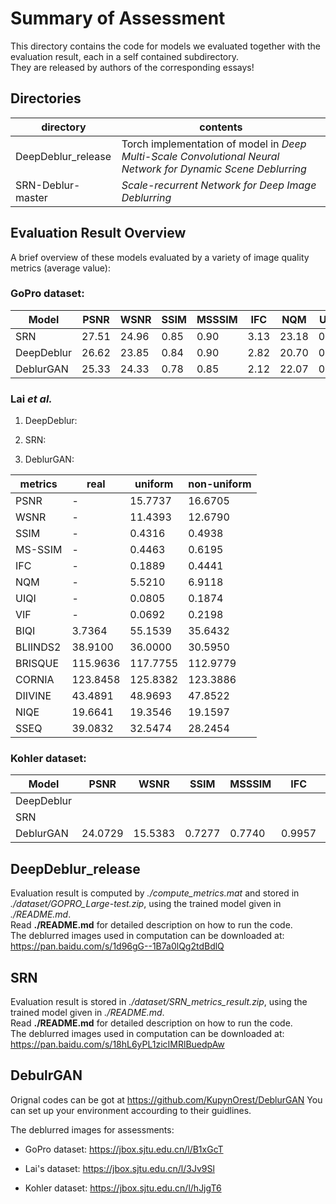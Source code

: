 # Summary of Assessment 
This directory contains the code for models we evaluated together with the evaluation result,
each in a self contained subdirectory.  
They are released by authors of the corresponding essays!

## Directories

| directory | contents |
| --------- | -------- |
| DeepDeblur\_release | Torch implementation of model in *Deep Multi-Scale Convolutional Neural Network for Dynamic Scene Deblurring* |
| SRN-Deblur-master | *Scale-recurrent Network for Deep Image Deblurring* |

## Evaluation Result Overview

A brief overview of these models evaluated by a variety of image quality metrics (average value):

### GoPro dataset:

| Model | PSNR | WSNR | SSIM | MSSSIM | IFC | NQM | UIQI | VIF | BIQI | BLIINDS2 | BRISQUE | CORNIA | DIIVINE | NIQE | SSEQ | MDQE |
| -------- | ---- | ---- | ---- | ------ | --- | --- | ---- | --- | ---- | -------- | ------- | ------ | ------- | ---- | ---- | ---- |
| SRN | 27.51 | 24.96 | 0.85 | 0.90 | 3.13 | 23.18 | 0.70 | 0.56 | 36.33 | 39.10 | 116.30 | 124.30 | 52.87 | 19.99 | 48.45 | -10.52 |
| DeepDeblur | 26.62 | 23.85 | 0.84 | 0.90 | 2.82 | 20.70 | 0.66 | 0.57 | 33.60 | 38.39 | 116.33 | 124.24 | 52.30 | 19.95 | 47.99 | -10.12 |
| DeblurGAN  | 25.33 | 24.33 | 0.78 | 0.85   | 2.12 | 22.07 | 0.58 | 0.68 | 37.41 | 30.85    | 114.17  | 122.74 | 47.45   | 19.56 | 32.62 | -10.30 |

### Lai *et al.*

1. DeepDeblur:

2. SRN:

3. DeblurGAN:

| metrics | real | uniform | non-uniform |
| ------- | ---- | ------- | ----------- |
|PSNR |-  |15.7737  |16.6705     |
|WSNR |-  |11.4393  |12.6790     |
|SSIM |-  |0.4316  |0.4938     |
|MS-SSIM |-  |0.4463  |0.6195     |
|IFC |-  |0.1889  |0.4441     |
|NQM |-  |5.5210  |6.9118     |
|UIQI |-  |0.0805  |0.1874     |
|VIF |-  |0.0692  |0.2198     |
|BIQI     |3.7364  |55.1539  |35.6432     |
|BLIINDS2 |38.9100  |36.0000  |30.5950     |
|BRISQUE |115.9636  |117.7755  |112.9779     |
|CORNIA |123.8458  |125.8382  |123.3886     |
|DIIVINE |43.4891  |48.9693  |47.8522     |
|NIQE |19.6641  |19.3546  |19.1597     |
|SSEQ |39.0832  |32.5474  |28.2454     |

### Kohler dataset: 

| Model     | PSNR  | WSNR  | SSIM | MSSSIM | IFC  | NQM   | UIQI | VIF  | BIQI  | BLIINDS2 | BRISQUE | CORNIA | DIIVINE | NIQE  | SSEQ  | MDQE   |
| -----     | ----  | ----  | ---- | ------ | ---- | ----  | ---- | ---- | ----- | -------- | ------- | ------ | ------- | ----- | ----- | -----  |
| DeepDeblur|       |       |      |        |      |       |      |      |       |          |         |        |         |       |       |        |
| SRN       |       |       |      |        |      |       |      |      |       |          |         |        |         |       |       |        |
| DeblurGAN |24.0729|15.5383|0.7277|0.7740  |0.9957|13.3327|0.3412|0.3340|62.4675|26.8854   |116.8132 |125.6233|52.4069  |19.8184|35.5722|-15.4098|

## DeepDeblur\_release
Evaluation result is computed by *./compute\_metrics.mat*
and stored in *./dataset/GOPRO\_Large-test.zip*,
using the trained model given in *./README.md*.  
Read **./README.md** for detailed description on how to run the code.  
The deblurred images used in computation can be downloaded at:  
https://pan.baidu.com/s/1d96gG--1B7a0lQg2tdBdlQ

## SRN

Evaluation result is stored in *./dataset/SRN\_metrics\_result.zip*,
using the trained model given in *./README.md*.  
Read **./README.md** for detailed description on how to run the code.  
The deblurred images used in computation can be downloaded at:  
https://pan.baidu.com/s/18hL6yPL1zicIMRlBuedpAw

## DebulrGAN

Orignal codes can be got at https://github.com/KupynOrest/DeblurGAN You can set up your environment accourding to their guidlines. 

The deblurred images for assessments: 

*  GoPro dataset: https://jbox.sjtu.edu.cn/l/B1xGcT

*  Lai's dataset: https://jbox.sjtu.edu.cn/l/3Jv9Sl

*  Kohler dataset: https://jbox.sjtu.edu.cn/l/hJjgT6
